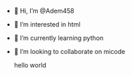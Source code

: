 - 👋 Hi, I’m @Adem458
- 👀 I’m interested in html
- 🌱 I’m currently learning python
- 💞️ I’m looking to collaborate on micode

  <p>hello world</p>

<!---
Adem458/Adem458 is a ✨ special ✨ repository because its `README.md` (this file) appears on your GitHub profile.
You can click the Preview link to take a look at your changes.
--->

